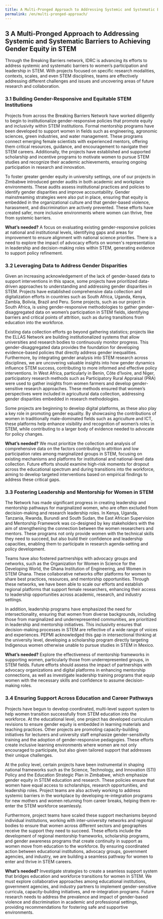 ```yaml
---
title: A Multi-Pronged Approach to Addressing Systemic and Systematic Barriers to Achieving Gender Equity in STEM
permalink: /en/multi-pronged-approach/
---
```


## 3	A Multi-Pronged Approach to Addressing Systemic and Systematic Barriers to Achieving Gender Equity in STEM

Through the Breaking Barriers network, IDRC is advancing its efforts to address systemic and systematic barriers to women’s participation and leadership in STEM. With projects focused on specific research modalities, contexts, scales, and even STEM disciplines, teams are effectively addressing different challenges and issues and uncovering areas of future research and collaboration. 

### 3.1	Building Gender-Responsive and Equitable STEM Institutions

Projects from across the Breaking Barriers Network have worked diligently to begin to institutionalize gender-responsive policies that promote equity and inclusivity within STEM institutions. Formal mentorship programs have been developed to support women in fields such as engineering, agronomic sciences, green industries, and water management. These programs connect emerging female scientists with experienced mentors, offering them critical resources, guidance, and encouragement to navigate their STEM careers. Additionally, the projects have established and supported scholarship and incentive programs to motivate women to pursue STEM studies and recognize their academic achievements, ensuring ongoing participation in research and innovation. 

To foster greater gender equity in university settings, one of our projects in Zimbabwe introduced gender audits in both academic and workplace environments. These audits assess institutional practices and policies to identify gender disparities and improve accountability. Gender mainstreaming strategies were also put in place, ensuring that equity is embedded in the organizational culture and that gender-based violence, harassment, and discrimination are actively prevented. These efforts have created safer, more inclusive environments where women can thrive, free from systemic barriers.

**What’s needed?** A focus on evaluating existing gender-responsive policies at national and institutional levels, identifying gaps and areas for improvement to ensure alignment with national science priorities. There is a need to explore the impact of advocacy efforts on women's representation in leadership and decision-making roles within STEM, generating evidence to support policy refinement.

### 3.2	Leveraging Data to Address Gender Disparities

Given an increasing acknowledgement of the lack of gender-based data to support interventions in this space, some projects have prioritized data-driven approaches to understanding and addressing gender disparities in STEM. Projects have established comprehensive data collection and digitalization efforts in countries such as South Africa, Uganda, Kenya, Zambia, Bolivia, Brazil and Peru. Some projects, such as our project in South Africa, is using gender-responsive methodologies to gather gender-disaggregated data on women’s participation in STEM fields, identifying barriers and critical points of attrition, such as during transitions from education into the workforce.

Existing data collection efforts go beyond gathering statistics; projects like the ELLAS Network are building institutionalized systems that allow universities and research bodies to continuously monitor progress. This gender-disaggregated data provides the foundation for developing evidence-based policies that directly address gender inequalities. Furthermore, by integrating gender analysis into STEM research across disciplines, we are uncovering valuable insights into how gender dynamics influence STEM success, contributing to more informed and effective policy interventions. In West Africa, particularly in Benin, Côte d’Ivoire, and Niger, participatory research methods such as Participatory Rural Appraisal (PRA) were used to gather insights from women farmers and develop gender-sensitive research approaches. These methods ensured that women’s perspectives were included in agricultural data collection, addressing gender disparities embedded in research methodologies.

Some projects are beginning to develop digital platforms, as these also play a key role in promoting gender equality. By showcasing the contributions of women in traditionally male-dominated fields such as agriculture and ICT, these platforms help enhance visibility and recognition of women’s roles in STEM, while contributing to a larger body of evidence needed to advocate for policy changes.

**What’s needed?** We must prioritize the collection and analysis of comprehensive data on the factors contributing to attrition and low participation rates among marginalized groups in STEM, focusing on existing mechanisms and platforms for institutional and national-level data collection. Future efforts should examine high-risk moments for dropout across the educational spectrum and during transitions into the workforce, aiming to develop targeted interventions based on empirical findings to address these critical gaps.

### 3.3	Fostering Leadership and Mentorship for Women in STEM

The Network has made significant progress in creating leadership and mentorship pathways for marginalized women, who are often excluded from decision-making and research leadership roles. In Kenya, Uganda, Tanzania, Rwanda, Burundi and South Sudan, the East African Supervision and Mentorship Framework was co-designed by key stakeholders with the aim of strengthening the connection between the women researchers and mentors. These programs not only provide women with the technical skills they need to succeed, but also build their confidence and leadership capacities, enabling them to participate in research agenda-setting and policy development.

Teams have also fostered partnerships with advocacy groups and networks, such as the Organization for Women in Science for the Developing World, the Ghana Institution of Engineering, and Women in STEM Ghana. These collaborative networks offer platforms for women to share best practices, resources, and mentorship opportunities. Through these networks, we have been able to scale our efforts and establish regional platforms that support female researchers, enhancing their access to leadership opportunities across academic, research, and industry settings.

In addition, leadership programs have emphasized the need for intersectionality, ensuring that women from diverse backgrounds, including those from marginalized and underrepresented communities, are prioritized in leadership and mentorship initiatives. This inclusivity ensures that decision-making processes in STEM are reflective of a wide range of voices and experiences. PEPMI acknowledged this gap in intersectional thinking at the university level, developing a scholarship program directly targeting Indigenous women otherwise unable to pursue studies in STEM in Mexico. 

**What’s needed?** Explore the effectiveness of mentorship frameworks in supporting women, particularly those from underrepresented groups, in STEM fields. Future efforts should assess the impact of partnerships with advocacy organizations and digital platforms in enhancing mentorship connections, as well as investigate leadership training programs that equip women with the necessary skills and confidence to assume decision-making roles.

### 3.4	Ensuring Support Across Education and Career Pathways

Projects have begun to develop coordinated, multi-level support system to help women transition successfully from STEM education into the workforce. At the educational level, one project has developed curriculum revisions to ensure gender equity is embedded in learning materials and teaching practices. Other projects are promoting capacity-building initiatives for lecturers and university staff emphasize gender-sensitivity training and the adoption of gender-responsive pedagogies. These efforts create inclusive learning environments where women are not only encouraged to participate, but also given tailored support that addresses their unique challenges.

At the policy level, certain projects have been instrumental in shaping national frameworks such as the Science, Technology, and Innovation (STI) Policy and the Education Strategic Plan in Zimbabwe, which emphasize gender equity in STEM education and research. These policies ensure that women have equal access to scholarships, research opportunities, and leadership roles. Project teams are also actively working to address systemic barriers in the workplace by developing re-integration programs for new mothers and women returning from career breaks, helping them re-enter the STEM workforce seamlessly.

Furthermore, project teams have scaled these support mechanisms beyond individual institutions, working with inter-university networks and regional bodies to ensure that women across different sectors and geographies receive the support they need to succeed. These efforts include the development of regional mentorship frameworks, scholarship programs, and gender awareness programs that create continuity in support as women move from education to the workforce. By ensuring coordinated action between educational institutions, advocacy groups, government agencies, and industry, we are building a seamless pathway for women to enter and thrive in STEM careers. 

**What’s needed?** Investigate strategies to create a seamless support system that bridges education and workforce transitions for women in STEM. We must explore collaborative approaches among educational institutions, government agencies, and industry partners to implement gender-sensitive curricula, capacity-building initiatives, and re-integration programs. Future research needs to address the prevalence and impact of gender-based violence and discrimination in academic and professional settings, providing recommendations for fostering safe and supportive environments. 

